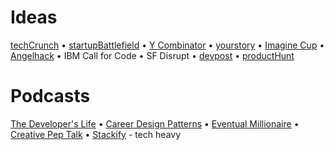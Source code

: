 # Ideas

[techCrunch](https://techcrunch.com/startups/) • [startupBattlefield](https://techcrunch.com/startup-battlefield/) • [Y Combinator](https://www.ycombinator.com/companies/) • [yourstory](https://yourstory.com/) • [Imagine Cup](https://imaginecup.microsoft.com/en-us/Winner#2019) • [Angelhack](http://blog.angelhack.com/) • IBM Call for Code • SF Disrupt • [devpost](https://devpost.com/) • [productHunt](https://www.producthunt.com/)

# Podcasts

[The Developer's Life](http://thisdeveloperslife.com/) • [Career Design Patterns](https://careerdesignpatterns.com/podcast/) • [Eventual Millionaire](https://www.youtube.com/channel/UCJY31yC_KcQiuoZAlEqMT4A) • [Creative Pep Talk](http://www.creativepeptalk.com/episodes) • [Stackify](https://stackify.com/podcast/) - tech heavy
